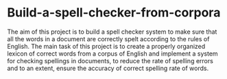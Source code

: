 # Build-a-spell-checker-from-corpora
The aim of this project is to build a spell checker system to make sure that all the words in a document are correctly spelt according to the rules of English. 
The main task of this project is to create a properly organized lexicon of correct words from a corpus of English and implement a system for checking spellings in documents,
to reduce the rate of spelling errors and to an extent, ensure the accuracy of correct spelling rate of words.
